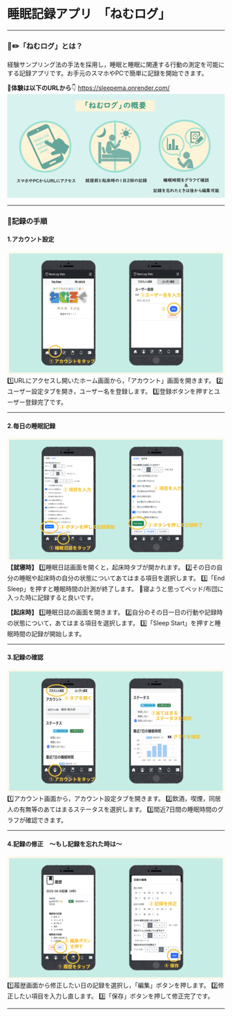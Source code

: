 # 睡眠記録アプリ　「ねむログ」
---
### **📒✏️「ねむログ」とは？**
経験サンプリング法の手法を採用し，睡眠と睡眠に関連する行動の測定を可能にする記録アプリです。お手元のスマホやPCで簡単に記録を開始できます。


 📱**体験は以下のURLから**👇
https://sleepema.onrender.com/
![「ねむログ」の概要](./image/nemulog-overview.png)




---
### **📝記録の手順**
#### **1.アカウント設定**
![記録の手順1](./image/procedure1.png)
1️⃣URLにアクセスし開いたホーム画面から，「アカウント」画面を開きます。
2️⃣ユーザー設定タブを開き，ユーザー名を登録します。
3️⃣登録ボタンを押すとユーザー登録完了です。

---
#### **2.毎日の睡眠記録**
![記録の手順2](./image/procedure2.png)
**【就寝時】**
1️⃣睡眠日誌画面を開くと，起床時タブが開かれます。
2️⃣その日の自分の睡眠や起床時の自分の状態についてあてはまる項目を選択します。
3️⃣「End Sleep」を押すと睡眠時間の計測が終了します。
🎯寝ようと思ってベッド/布団に入った時に記録すると良いです。

**【起床時】**
1️⃣睡眠日誌の画面を開きます。
2️⃣自分のその日一日の行動や記録時の状態について，あてはまる項目を選択します。
3️⃣「Sleep Start」を押すと睡眠時間の記録が開始します。

---
#### **3.記録の確認**
![記録の手順3](./image/procedure3.png)
1️⃣アカウント画面から，アカウント設定タブを開きます。
2️⃣飲酒，喫煙，同居人の有無等のあてはまるステータスを選択します。
3️⃣間近7日間の睡眠時間のグラフが確認できます。

---
#### **4.記録の修正　～もし記録を忘れた時は～**
![記録の手順4](./image/procedure4.png)
1️⃣履歴画面から修正したい日の記録を選択し，「編集」ボタンを押します。
2️⃣修正したい項目を入力し直します。
3️⃣「保存」ボタンを押して修正完了です。

---